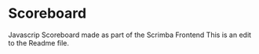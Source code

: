 # Scoreboard
Javascrip Scoreboard made as part of the Scrimba Frontend 
This is an edit to the Readme file. 
